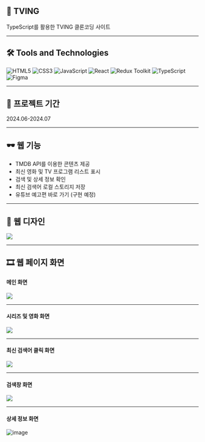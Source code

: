## 📝 TVING
TypeScript를 활용한 TVING 클론코딩 사이트

----

## 🛠️ Tools and Technologies
![HTML5](https://img.shields.io/badge/HTML5-%23E34F26.svg?&style=for-the-badge&logo=html5&logoColor=white)
![CSS3](https://img.shields.io/badge/-CSS3-1572B6?logo=css3&logoColor=white&style=for-the-badge)
![JavaScript](https://img.shields.io/badge/JavaScript-%23F7DF1E.svg?&style=for-the-badge&logo=javascript&logoColor=black)
![React](https://img.shields.io/badge/React-%2361DAFB.svg?&style=for-the-badge&logo=react&logoColor=white)
![Redux Toolkit](https://img.shields.io/badge/Redux_Toolkit-%23834383.svg?style=for-the-badge&logo=redux&logoColor=white)
![TypeScript](https://img.shields.io/badge/TypeScript-%23007ACC.svg?style=for-the-badge&logo=typescript&logoColor=white)
![Figma](https://img.shields.io/badge/-Figma-F24E1E?logo=Figma&logoColor=white&style=for-the-badge)

----

## 📅 프로젝트 기간
2024.06-2024.07

----

## 🕶 웹 기능

- TMDB API를 이용한 콘텐츠 제공
- 최신 영화 및 TV 프로그램 리스트 표시
- 검색 및 상세 정보 확인
- 최신 검색어 로컬 스토리지 저장
- 유튜브 예고편 바로 가기 (구현 예정)

----
## 🎨 웹 디자인
![](https://github.com/VaIice/tving/assets/141003473/013d6cc1-592a-49b6-9020-832e97d39ae7)

----
## 🎞 웹 페이지 화면
#### 메인 화면
![](https://github.com/VaIice/tving/assets/141003473/85053878-0aaf-45a9-982b-3e22b073d945)

---
#### 시리즈 및 영화 화면
![](https://github.com/VaIice/tving/assets/141003473/e04b3985-f8ee-4275-919d-856493516247)

---
#### 최신 검색어 클릭 화면
![](https://github.com/VaIice/tving/assets/141003473/27388e2e-d83f-4325-b2f7-941de30591af)


---
#### 검색창 화면
![](https://github.com/VaIice/tving/assets/141003473/5f05d8c6-492a-4b69-bf96-c86b81a491d1)

---
#### 상세 정보 화면
![image](https://github.com/VaIice/tving/assets/141003473/15c76952-6232-473c-8212-f59c402d666f)
